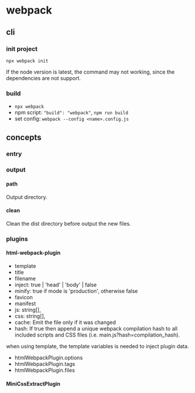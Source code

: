 # webpack

## cli

### init project

`npx webpack init`

If the node version is latest, the command may not working, since the dependencies are not support.

### build

- `npx webpack`
- npm script: `"build": "webpack"`, `npm run build`
- set config: `webpack --config <name>.config.js`

## concepts

### entry

### output

#### path

Output directory.

#### clean

Clean the dist directory before output the new files.

### plugins

#### html-webpack-plugin

- template
- title
- filename
- inject: true | 'head' | 'body' | false
- minify: true if mode is 'production', otherwise false
- favicon
- manifest
- js: string[],
- css: string[],
- cache: Emit the file only if it was changed
- hash: If true then append a unique webpack compilation hash to all included scripts and CSS files (i.e. main.js?hash=compilation_hash).

when using template, the template variables is needed to inject plugin data.

- htmlWebpackPlugin.options
- htmlWebpackPlugin.tags
- htmlWebpackPlugin.files

#### MiniCssExtractPlugin
